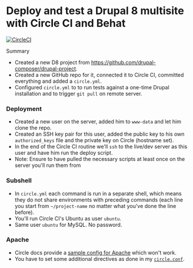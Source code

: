 # Deploy and test a Drupal 8 multisite with Circle CI and Behat 

[![CircleCI](https://circleci.com/gh/leymannx/drupal-circleci-behat.svg?style=svg)](https://circleci.com/gh/leymannx/d8-multisite-behat-travis)

Summary
- Created a new D8 project from https://github.com/drupal-composer/drupal-project.
- Created a new GitHub repo for it, connected it to Circle CI, committed everything and added a `circle.yml`.
- Configured `circle.yml` to to run tests against a one-time Drupal installation and to trigger `git pull` on remote server.

### Deployment
- Created a new user on the server, added him to `www-data` and let him clone the repo.
- Created an SSH key pair for this user, added the public key to his own `authorized_keys` file and the private key on Circle (hostname set).
- In the end of the Circle CI routine we'll `ssh` to the live/dev server as this user and have him run the deploy script.
- Note: Ensure to have pulled the necessary scripts at least once on the server you'll run them from

### Subshell
- In `circle.yml` each command is run in a separate shell, which means they do not share environments with preceding commands (each line you start from `~/project-name` no matter what you've done the line before).
- You'll run Circle CI's Ubuntu as user `ubuntu`.
- Same user `ubuntu` for MySQL. No password.

### Apache
- Circle docs provide a [sample config for Apache](https://circleci.com/docs/1.0/language-php/#php-apache) which won't work.
- You have to set some additional directives as done in my [`circle.conf`](https://github.com/leymannx/drupal-circleci-behat/blob/develop/circle.conf).
